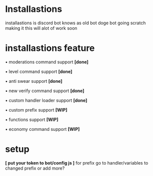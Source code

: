 # Installastions
installastions is discord bot knows as old bot doge bot going scratch making it
this will alot of work soon

# **installastions feature**
• moderations command support **[done]**

• level command support **[done]**

• anti swear support **[done]**

• new verify command support **[done]**

• custom handler loader support **[done]**

• custom prefix support **[WIP]**

•  functions support **[WIP]**

• economy command support **[WIP]**

# setup 
**[ put your token to bot/config
js ]**
for prefix go to handler/variables to changed prefix or add more?




